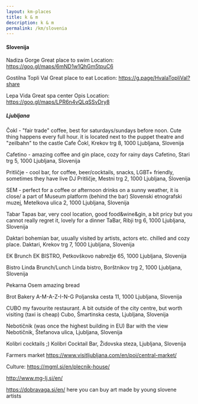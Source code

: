 ```yaml
---
layout: km-places
title: k & m
description: k & m
permalink: /km/slovenia
---
```


#### Slovenija

Nadiza Gorge
Great place to swim
Location: https://goo.gl/maps/6mND1w1QhGm5tpuC6

Gostilna Topli Val
Great place to eat
Location: https://g.page/HvalaTopliVal?share

Lepa Vida
Great spa center
Opis
Location: https://goo.gl/maps/LPR6n4vQLqSSvDry8

##### Ljubljana

Čokl - "fair trade" coffee, best for saturdays/sundays before noon. Cute thing happens every full hour. it is located next to the puppet theatre and "zeilbahn" to the castle
Cafe Čokl, Krekov trg 8, 1000 Ljubljana, Slovenija

Cafetino - amazing coffee and gin place, cozy for rainy days
Cafetino, Stari trg 5, 1000 Ljubljana, Slovenija 

Pritličje - cool bar, for coffee, beer/cocktails, snacks, LGBT+ friendly, sometimes they have live DJ
Pritličje, Mestni trg 2, 1000 Ljubljana, Slovenija

SEM - perfect for a coffee or afternoon drinks on a sunny weather, it is close/ a part of Museum platform (behind the bar)
Slovenski etnografski muzej, Metelkova ulica 2, 1000 Ljubljana, Slovenija

Tabar
Tapas bar, very cool location, good food&wine&gin, a bit pricy but you cannot really regret it, lovely for a dinner
TaBar, Ribji trg 6, 1000 Ljubljana, Slovenija

Daktari
bohemian bar, usually visited by artists, actors etc. chilled and cozy place.
Daktari, Krekov trg 7, 1000 Ljubljana, Slovenija

EK
Brunch
EK BISTRO, Petkovškovo nabrežje 65, 1000 Ljubljana, Slovenija

Bistro Linda
Brunch/Lunch
Linda bistro, Borštnikov trg 2, 1000 Ljubljana, Slovenija

Pekarna Osem
amazing bread

Brot Bakery
A-M-A-Z-I-N-G
Poljanska cesta 11, 1000 Ljubljana, Slovenija

CUBO
my favourite restaurant. A bit outside of the city centre, but worth visiting (taxi is cheap)
Cubo, Šmartinska cesta, Ljubljana, Slovenija

Nebotičnik (was once the highest building in EU)
Bar with the view
Nebotičnik, Štefanova ulica, Ljubljana, Slovenija

Kolibri
cocktails ;)
Kolibri Cocktail Bar, Židovska steza, Ljubljana, Slovenija


Farmers market
https://www.visitljubljana.com/en/poi/central-market/

Culture:
https://mgml.si/en/plecnik-house/

http://www.mg-lj.si/en/

https://dobravaga.si/en/    here you can buy art made by young slovene artists

